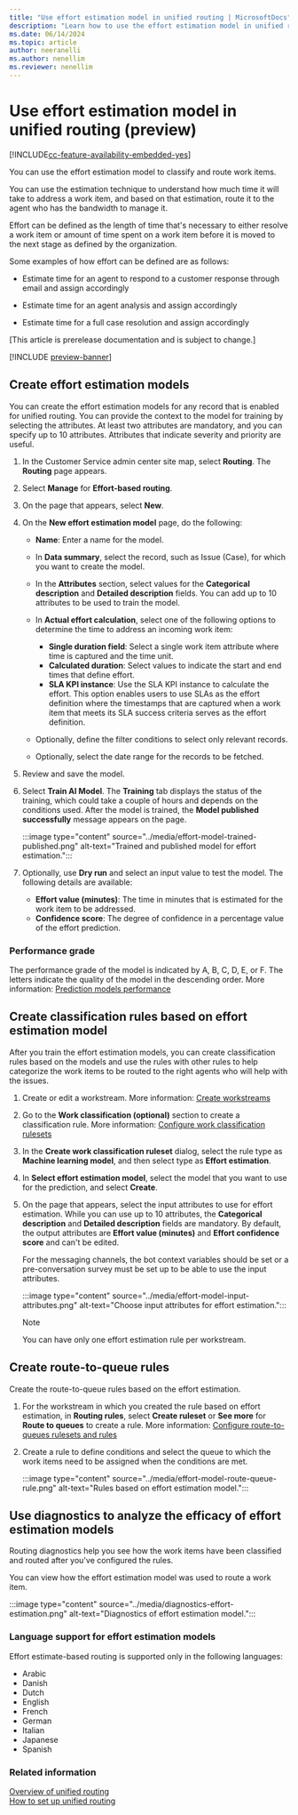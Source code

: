 ```yaml
---
title: "Use effort estimation model in unified routing | MicrosoftDocs"
description: "Learn how to use the effort estimation model in unified routing in Customer Service."
ms.date: 06/14/2024
ms.topic: article
author: neeranelli
ms.author: nenellim
ms.reviewer: nenellim
---
```


# Use effort estimation model in unified routing (preview)

[!INCLUDE[cc-feature-availability-embedded-yes](../../includes/cc-feature-availability-embedded-yes.md)]

You can use the effort estimation model to classify and route work items.

You can use the estimation technique to understand how much time it will take to address a work item, and based on that estimation, route it to the agent who has the bandwidth to manage it.

Effort can be defined as the length of time that's necessary to either resolve a work item or amount of time spent on a work item before it is moved to the next stage as defined by the organization.

Some examples of how effort can be defined are as follows:

- Estimate time for an agent to respond to a customer response through email and assign accordingly

- Estimate time for an agent analysis and assign accordingly

- Estimate time for a full case resolution and assign accordingly

[This article is prerelease documentation and is subject to change.]

[!INCLUDE [preview-banner](../../../shared-content/shared/preview-includes/preview-note.md)]

## Create effort estimation models

You can create the effort estimation models for any record that is enabled for unified routing. You can provide the context to the model for training by selecting the attributes. At least two attributes are mandatory, and you can specify up to 10 attributes. Attributes that indicate severity and priority are useful.

1. In the Customer Service admin center site map, select **Routing**. The **Routing** page appears.
   
2. Select **Manage** for **Effort-based routing**.

3. On the page that appears, select **New**.

4. On the **New effort estimation model** page, do the following:
   
   - **Name**: Enter a name for the model.
   
   - In **Data summary**, select the record, such as Issue (Case), for which you want to create the model.
   
   - In the **Attributes** section, select values for the **Categorical description** and **Detailed description** fields. You can add up to 10 attributes to be used to train the model.
   
   - In **Actual effort calculation**, select one of the following options to determine the time to address an incoming work item:
       
       - **Single duration field**: Select a single work item attribute where time is captured and the time unit.  
       - **Calculated duration**: Select values to indicate the start and end times that define effort.
       - **SLA KPI instance**: Use the SLA KPI instance to calculate the effort. This option enables users to use SLAs as the effort definition where the timestamps that are captured when a work item that meets its SLA success criteria serves as the effort definition.
   
   - Optionally, define the filter conditions to select only relevant records.
   
   - Optionally, select the date range for the records to be fetched.
  
5. Review and save the model.

6. Select **Train AI Model**. The **Training** tab displays the status of the training, which could take a couple of hours and depends on the conditions used. After the model is trained, the **Model published successfully** message appears on the page.

    :::image type="content" source="../media/effort-model-trained-published.png" alt-text="Trained and published model for effort estimation.":::

7. Optionally, use **Dry run** and select an input value to test the model. The following details are available:

   - **Effort value (minutes)**: The time in minutes that is estimated for the work item to be addressed.
   - **Confidence score**: The degree of confidence in a percentage value of the effort prediction.

### Performance grade

The performance grade of the model is indicated by A, B, C, D, E, or F. The letters indicate the quality of the model in the descending order. More information: [Prediction models performance](/ai-builder/prediction-performance)

## Create classification rules based on effort estimation model

After you train the effort estimation models, you can create classification rules based on the models and use the rules with other rules to help categorize the work items to be routed to the right agents who will help with the issues.

1. Create or edit a workstream. More information: [Create workstreams](create-workstreams.md)

2. Go to the **Work classification (optional)** section to create a classification rule. More information: [Configure work classification rulesets](configure-work-classification.md)

3. In the **Create work classification ruleset** dialog, select the rule type as **Machine learning model**, and then select type as **Effort estimation**.

4. In **Select effort estimation model**, select the model that you want to use for the prediction, and select **Create**.

5. On the page that appears, select the input attributes to use for effort estimation. While you can use up to 10 attributes, the **Categorical description** and **Detailed description** fields are mandatory. By default, the output attributes are **Effort value (minutes)** and **Effort confidence score** and can't be edited.
   
    For the messaging channels, the bot context variables should be set or a pre-conversation survey must be set up to be able to use the input attributes.
   
   :::image type="content" source="../media/effort-model-input-attributes.png" alt-text="Choose input attributes for effort estimation.":::

   > [!NOTE]
   > You can have only one effort estimation rule per workstream.

## Create route-to-queue rules

Create the route-to-queue rules based on the effort estimation.

1. For the workstream in which you created the rule based on effort estimation, in **Routing rules**, select **Create ruleset** or **See more** for **Route to queues** to create a rule. More information: [Configure route-to-queues rulesets and rules](configure-route-to-queue-rules.md)

2. Create a rule to define conditions and select the queue to which the work items need to be assigned when the conditions are met.
   
   :::image type="content" source="../media/effort-model-route-queue-rule.png" alt-text="Rules based on effort estimation model.":::

## Use diagnostics to analyze the efficacy of effort estimation models

Routing diagnostics help you see how the work items have been classified and routed after you've configured the rules.

You can view how the effort estimation model was used to route a work item.

:::image type="content" source="../media/diagnostics-effort-estimation.png" alt-text="Diagnostics of effort estimation model.":::

### Language support for effort estimation models

Effort estimate-based routing is supported only in the following languages:

- Arabic
- Danish
- Dutch
- English
- French
- German
- Italian
- Japanese
- Spanish

### Related information

[Overview of unified routing](overview-unified-routing.md)  
[How to set up unified routing](set-up-routing-process.md)  

